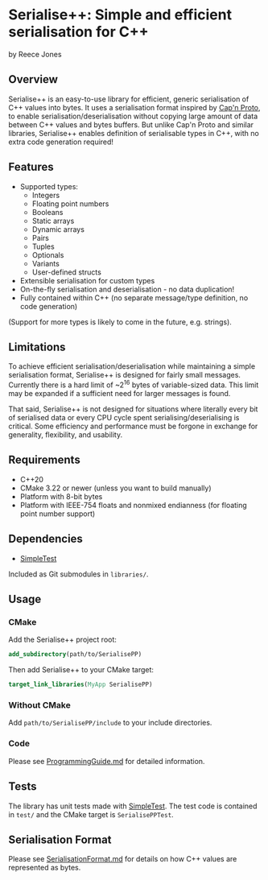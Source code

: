 # Serialise++: Simple and efficient serialisation for C++

by Reece Jones

## Overview

Serialise++ is an easy-to-use library for efficient, generic serialisation of C++ values into bytes.
It uses a serialisation format inspired by [Cap'n Proto](https://capnproto.org/), to enable serialisation/deserialisation without copying large amount of data between C++ values and bytes buffers.
But unlike Cap'n Proto and similar libraries, Serialise++ enables definition of serialisable types in C++, with no extra code generation required!

## Features

 - Supported types:
   - Integers
   - Floating point numbers
   - Booleans
   - Static arrays
   - Dynamic arrays
   - Pairs
   - Tuples
   - Optionals
   - Variants
   - User-defined structs
 - Extensible serialisation for custom types
 - On-the-fly serialisation and deserialisation - no data duplication!
 - Fully contained within C++ (no separate message/type definition, no code generation)

(Support for more types is likely to come in the future, e.g. strings).

## Limitations

To achieve efficient serialisation/deserialisation while maintaining a simple serialisation format, Serialise++ is designed for fairly small messages.
Currently there is a hard limit of ~2<sup>16</sup> bytes of variable-sized data.
This limit may be expanded if a sufficient need for larger messages is found.

That said, Serialise++ is not designed for situations where literally every bit of serialised data or every CPU cycle spent serialising/deserialising is critical.
Some efficiency and performance must be forgone in exchange for generality, flexibility, and usability.

## Requirements

 - C++20
 - CMake 3.22 or newer (unless you want to build manually)
 - Platform with 8-bit bytes
 - Platform with IEEE-754 floats and nonmixed endianness (for floating point number support)

## Dependencies

 - [SimpleTest](https://github.com/MC-DeltaT/SimpleTest)

Included as Git submodules in `libraries/`.

## Usage

### CMake

Add the Serialise++ project root:

```cmake
add_subdirectory(path/to/SerialisePP)
```

Then add Serialise++ to your CMake target:

```cmake
target_link_libraries(MyApp SerialisePP)
```

### Without CMake

Add `path/to/SerialisePP/include` to your include directories.

### Code

Please see [ProgrammingGuide.md](ProgrammingGuide.md) for detailed information.

## Tests

The library has unit tests made with [SimpleTest](https://github.com/MC-DeltaT/SimpleTest).
The test code is contained in `test/` and the CMake target is `SerialisePPTest`.

## Serialisation Format

Please see [SerialisationFormat.md](SerialisationFormat.md) for details on how C++ values are represented as bytes.
